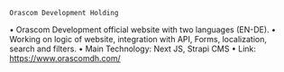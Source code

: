 	Orascom Development Holding
  
•	 Orascom Development official website with two languages (EN-DE).
•	 Working on logic of website, integration with API, Forms, localization, search and filters.
•	 Main Technology: Next JS, Strapi CMS
•	 Link: https://www.orascomdh.com/
